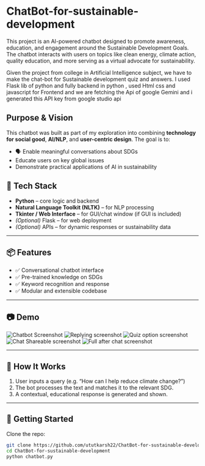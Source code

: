 # ChatBot-for-sustainable-development

 This project is an AI-powered chatbot designed to promote awareness, education, and engagement around the  Sustainable Development Goals. The chatbot interacts with users on topics like clean energy, climate action, quality education, and more serving as a virtual advocate for sustainability.


 Given the project from college in Artificial Intelligence subject, we have to make the chat-bot for Sustainable development quiz and answers.
 I used Flask lib of python and fully backend in python , used Html css and javascript for Frontend and we are fetching the Api of google Gemini and i generated     this API key from google studio api

##  Purpose & Vision

This chatbot was built as part of my exploration into combining **technology for social good**, **AI/NLP**, and **user-centric design**. The goal is to:

- 🗣 Enable meaningful conversations about SDGs
-  Educate users on key global issues
-  Demonstrate practical applications of AI in sustainability

  ## 🔧 Tech Stack

- **Python** – core logic and backend
- **Natural Language Toolkit (NLTK)** – for NLP processing
- **Tkinter / Web Interface** – for GUI/chat window (if GUI is included)
- *(Optional)* Flask – for web deployment
- *(Optional)* APIs – for dynamic responses or sustainability data

---

## 📦 Features

- ✅ Conversational chatbot interface
- ✅ Pre-trained knowledge on SDGs
- ✅ Keyword recognition and response
- ✅ Modular and extensible codebase

---

## 📷 Demo

![Chatbot Screenshot](<img src="https://github.com/assets/6Screenshot 2025-07-14 162139.png" alt="Chatbot Screenshot" height="300">)
![Replying screenshot](<img src="https://github.com/user-attachments/assets/8645560a-13fa-4023-a829-6fd840a431ee" alt="Chatbot Screenshot" height="300">)
![Quiz option screenshot](<img src="https://github.com/user-attachments/assets/d0508969-c52d-452f-bfb5-0482d2ee97d4" alt="Chatbot Screenshot" height="300">)
![Chat Shareable screenshot](<img src="https://github.com/user-attachments/assets/8963cb99-6f39-408d-93e2-342f39d0e907" alt="Chatbot Screenshot" height="300">)
![Full after chat screenshot]( <img src="https://github.com/user-attachments/assets/b4dd42ea-3d3e-4ea9-b11a-440905184b64" alt="Chatbot Screenshot" height="300">)

---

## 🧩 How It Works

1. User inputs a query (e.g. “How can I help reduce climate change?”)
2. The bot processes the text and matches it to the relevant SDG.
3. A contextual, educational response is generated and shown.

---

## 🚀 Getting Started

Clone the repo:

```bash
git clone https://github.com/ututkarsh22/ChatBot-for-sustainable-development.git
cd ChatBot-for-sustainable-development
python chatbot.py


